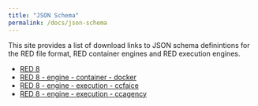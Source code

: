 ```yaml
---
title: "JSON Schema"
permalink: /docs/json-schema
---
```


This site provides a list of download links to JSON schema definintions for the RED file format, RED container engines and RED execution engines.

* [RED 8](/schema/red-8.json)
* [RED 8 - engine - container - docker](/schema/red-8-engine-container-docker.json)
* [RED 8 - engine - execution - ccfaice](/schema/red-8-engine-execution-ccfaice.json)
* [RED 8 - engine - execution - ccagency](/schema/red-8-engine-execution-ccagency.json)
